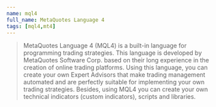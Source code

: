 ```yaml
---
name: mql4
full_name: MetaQuotes Language 4
tags: [mql4,mt4]
---
```

>MetaQuotes Language 4 (MQL4) is a built-in language for programming trading strategies. This language is developed by MetaQuotes Software Corp. based on their long experience in the creation of online trading platforms. Using this language, you can create your own Expert Advisors that make trading management automated and are perfectly suitable for implementing your own trading strategies. Besides, using MQL4 you can create your own technical indicators (custom indicators), scripts and libraries.


